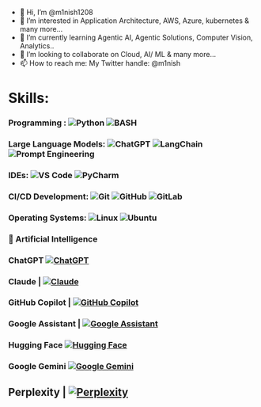 - 👋 Hi, I’m @m1nish1208
- 👀 I’m interested in Application Architecture, AWS, Azure, kubernetes & many more...
- 🌱 I’m currently learning Agentic AI, Agentic Solutions, Computer Vision, Analytics.. 
- 💞️ I’m looking to collaborate on Cloud, AI/ ML & many more...
- 📫 How to reach me: My Twitter handle: @m1nish

# Skills:

### Programming : ![Python](https://img.shields.io/badge/Python-3776AB?style=for-the-badge&logo=python&logoColor=white) ![BASH](https://img.shields.io/badge/Bash-4EAA25?style=for-the-badge&logo=gnubash&logoColor=white)

### Large Language Models: ![ChatGPT](https://img.shields.io/badge/ChatGPT-00A67E?style=for-the-badge&logo=openai&logoColor=white) ![LangChain](https://img.shields.io/badge/LangChain-2D3436?style=for-the-badge&logoColor=white) ![Prompt Engineering](https://img.shields.io/badge/Prompt%20Engineering-FF9900?style=for-the-badge&logoColor=white)

### IDEs: ![VS Code](https://img.shields.io/badge/VS%20Code-007ACC?style=for-the-badge&logo=visual-studio-code&logoColor=white) ![PyCharm](https://img.shields.io/badge/PyCharm-000000?style=for-the-badge&logo=pycharm&logoColor=white)

### CI/CD Development: ![Git](https://img.shields.io/badge/Git-F05032?style=for-the-badge&logo=git&logoColor=white) ![GitHub](https://img.shields.io/badge/GitHub-181717?style=for-the-badge&logo=github&logoColor=white) ![GitLab](https://img.shields.io/badge/GitLab-FC6D26?style=for-the-badge&logo=gitlab&logoColor=white)

### Operating Systems: ![Linux](https://img.shields.io/badge/Linux-FCC624?style=for-the-badge&logo=linux&logoColor=black) ![Ubuntu](https://img.shields.io/badge/Ubuntu-E95420?style=for-the-badge&logo=ubuntu&logoColor=white)

### 🤖 Artificial Intelligence

### ChatGPT [![ChatGPT](https://img.shields.io/badge/ChatGPT-74aa9c?logo=openai&logoColor=white)](#)
### Claude | [![Claude](https://img.shields.io/badge/Claude-D97757?logo=claude&logoColor=fff)](#) 
### GitHub Copilot | [![GitHub Copilot](https://img.shields.io/badge/GitHub%20Copilot-000?logo=githubcopilot&logoColor=fff)](#)
### Google Assistant | [![Google Assistant](https://img.shields.io/badge/Google%20Assistant-4285F4?logo=googleassistant&logoColor=fff)](#)
### Hugging Face [![Hugging Face](https://img.shields.io/badge/Hugging%20Face-FFD21E?logo=huggingface&logoColor=000)](#) 
### Google Gemini [![Google Gemini](https://img.shields.io/badge/Google%20Gemini-886FBF?logo=googlegemini&logoColor=fff)](#) 
## Perplexity | [![Perplexity](https://img.shields.io/badge/Perplexity-1FB8CD?logo=perplexity&logoColor=fff)](#)

<!---
m1nish1208/m1nish1208 is a ✨ special ✨ repository because its `README.md` (this file) appears on your GitHub profile.
You can click the Preview link to take a look at your changes.
--->
